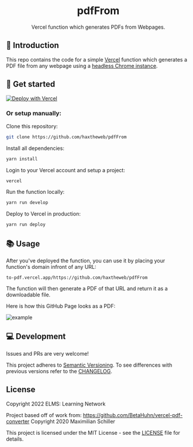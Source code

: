 <div align="center">
  
# pdfFrom

Vercel function which generates PDFs from Webpages.

</div>

## 👋 Introduction

This repo contains the code for a simple [Vercel](https://vercel.com) function which generates a PDF file from any webpage using a [headless Chrome instance](https://github.com/puppeteer/puppeteer).

## 🚀 Get started

[![Deploy with Vercel](https://vercel.com/button)](https://vercel.com/new/git/external?repository-url=https%3A%2F%2Fgithub.com%haxtheweb%2FpdfFrom)

### Or setup manually:

Clone this repository:

```sh
git clone https://github.com/haxtheweb/pdfFrom
```

Install all dependencies:

```sh
yarn install
```

Login to your Vercel account and setup a project:

```sh
vercel
```

Run the function locally:

```sh
yarn run develop
```

Deploy to Vercel in production:

```sh
yarn run deploy 
```

## 📚 Usage

After you've deployed the function, you can use it by placing your function's domain infront of any URL:

```
to-pdf.vercel.app/https://github.com/haxtheweb/pdfFrom
```

The function will then generate a PDF of that URL and return it as a downloadable file.

Here is how this GitHub Page looks as a PDF:

![example](https://cdn.mxis.ch/assets/vercel-pdf-converter/preview.png)

## 💻 Development

Issues and PRs are very welcome!

This project adheres to [Semantic Versioning](https://semver.org/spec/v2.0.0.html). To see differences with previous versions refer to the [CHANGELOG](CHANGELOG.md).

## License

Copyright 2022 ELMS: Learning Network

Project based off of work from: https://github.com/BetaHuhn/vercel-pdf-converter
Copyright 2020 Maximilian Schiller

This project is licensed under the MIT License - see the [LICENSE](LICENSE) file for details.
